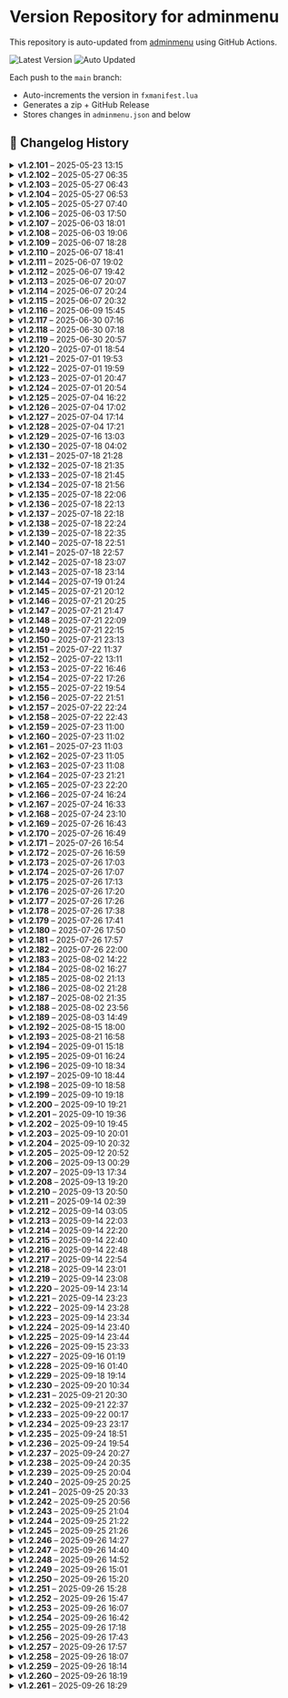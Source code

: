 # Version Repository for adminmenu

This repository is auto-updated from [adminmenu](https://github.com/jumalley/adminmenu) using GitHub Actions.

![Latest Version](https://img.shields.io/badge/Latest%20Version-v1.2.261-brightgreen)
![Auto Updated](https://img.shields.io/badge/Status-Auto%20Updated-blue)

Each push to the `main` branch:
- Auto-increments the version in `fxmanifest.lua`
- Generates a zip + GitHub Release
- Stores changes in `adminmenu.json` and below

## 📌 Changelog History


<details>
<summary><strong>v1.2.101</strong> – 2025-05-23 13:15</summary>

## Changelog for v1.2.101

client/custom/weather/cd_easytime.lua: Update cd_easytime.lua by jumalley
client/custom/weather/qb-weathersync.lua: Update qb-weathersync.lua by jumalley
client/custom/weather/vSync.lua: Update vSync.lua by jumalley


</details>

<details>
<summary><strong>v1.2.102</strong> – 2025-05-27 06:35</summary>

## Changelog for v1.2.102

client/modules/car.lua: Update car.lua by jumalley



</details>

<details>
<summary><strong>v1.2.103</strong> – 2025-05-27 06:43</summary>

## Changelog for v1.2.103

client/modules/car.lua: Update car.lua by jumalley



</details>

<details>
<summary><strong>v1.2.104</strong> – 2025-05-27 06:53</summary>

## Changelog for v1.2.104

client/modules/devtools.lua: Update devtools.lua by jumalley



</details>

<details>
<summary><strong>v1.2.105</strong> – 2025-05-27 07:40</summary>

## Changelog for v1.2.105

config/garages.lua: Update garages.lua by jumalley



</details>

<details>
<summary><strong>v1.2.106</strong> – 2025-06-03 17:50</summary>

## Changelog for v1.2.106

server/modules/settings/cfg.lua: natives by jumalley



</details>

<details>
<summary><strong>v1.2.107</strong> – 2025-06-03 18:01</summary>

## Changelog for v1.2.107

server/modules/settings/cfg.lua: cfg creation by jumalley



</details>

<details>
<summary><strong>v1.2.108</strong> – 2025-06-03 19:06</summary>

## Changelog for v1.2.108

server/modules/commands.lua: Update commands.lua by jumalley



</details>

<details>
<summary><strong>v1.2.109</strong> – 2025-06-07 18:28</summary>

## Changelog for v1.2.109

IMPROVEMENTS_SUMMARY.md: version bump logic by jumalley



</details>

<details>
<summary><strong>v1.2.110</strong> – 2025-06-07 18:41</summary>

## Changelog for v1.2.110

server/modules/connectqueue.lua: Update connectqueue.lua by jumalley



</details>

<details>
<summary><strong>v1.2.111</strong> – 2025-06-07 19:02</summary>

## Changelog for v1.2.111

server/modules/callbacks.lua: restoring functions by jumalley



</details>

<details>
<summary><strong>v1.2.112</strong> – 2025-06-07 19:42</summary>

## Changelog for v1.2.112

client/modules/callbacks.lua: restored missing callbacks by jumalley

server/modules/callbacks.lua: restored missing callbacks by jumalley



</details>

<details>
<summary><strong>v1.2.113</strong> – 2025-06-07 20:07</summary>

## Changelog for v1.2.113

client/modules/adminduty.lua: clean + fixes by jumalley

client/modules/show.lua: clean + fixes by jumalley

config/detect.lua: clean + fixes by jumalley



</details>

<details>
<summary><strong>v1.2.114</strong> – 2025-06-07 20:24</summary>

## Changelog for v1.2.114

client/modules/modes/modes.lua: appearance typo by jumalley

client/modules/showdata/appearance.lua: appearance typo by jumalley



</details>

<details>
<summary><strong>v1.2.115</strong> – 2025-06-07 20:32</summary>

## Changelog for v1.2.115

client/modules/onlineplayers.lua: most popular jobs fixes by jumalley

locales/en.lua: most popular jobs fixes by jumalley

locales/fr.lua: most popular jobs fixes by jumalley



</details>

<details>
<summary><strong>v1.2.116</strong> – 2025-06-09 15:45</summary>

## Changelog for v1.2.116

client/modules/settings/resources.lua: entities by jumalley

locales/en.lua: entities by jumalley

locales/fr.lua: entities by jumalley



</details>

<details>
<summary><strong>v1.2.117</strong> – 2025-06-30 07:16</summary>

## Changelog for v1.2.117

server/modules/logs/logs.lua: Add files via upload by jumalley



</details>

<details>
<summary><strong>v1.2.118</strong> – 2025-06-30 07:18</summary>

## Changelog for v1.2.118

client/modules/showdata/logs.lua: Add files via upload by jumalley

locales/en.lua: Add files via upload by jumalley

locales/fr.lua: Add files via upload by jumalley



</details>

<details>
<summary><strong>v1.2.119</strong> – 2025-06-30 20:57</summary>

## Changelog for v1.2.119

IMPROVEMENTS_SUMMARY.md: logs by jumalley

client/custom/framework/esx.lua: logs by jumalley

client/custom/framework/qb.lua: logs by jumalley

server/modules/logs/logs.lua: logs by jumalley



</details>

<details>
<summary><strong>v1.2.120</strong> – 2025-07-01 18:54</summary>

## Changelog for v1.2.120

client/modules/adminduty.lua: Add new feature to user profile page by jumalley

client/modules/showdata/inventory.lua: Add new feature to user profile page by jumalley

locales/en.lua: Add new feature to user profile page by jumalley

locales/fr.lua: Add new feature to user profile page by jumalley

server/database.lua: Add new feature to user profile page by jumalley

server/modules/inventory.lua: Add new feature to user profile page by jumalley

sql/adminmenu.sql: Add new feature to user profile page by jumalley



</details>

<details>
<summary><strong>v1.2.121</strong> – 2025-07-01 19:53</summary>

## Changelog for v1.2.121

server/database.lua: Improve database table creation and error handling by jumalley



</details>

<details>
<summary><strong>v1.2.122</strong> – 2025-07-01 19:59</summary>

## Changelog for v1.2.122

client/modules/adminduty.lua: Refactor admin pistol text UI handling by jumalley

client/modules/modes/modes.lua: Refactor admin pistol text UI handling by jumalley



</details>

<details>
<summary><strong>v1.2.123</strong> – 2025-07-01 20:47</summary>

## Changelog for v1.2.123

client/modules/adminduty.lua: Improve admin duty pistol UI and entity handling by jumalley

client/modules/modes/modes.lua: Improve admin duty pistol UI and entity handling by jumalley



</details>

<details>
<summary><strong>v1.2.124</strong> – 2025-07-01 20:54</summary>

## Changelog for v1.2.124

client/modules/onlineplayers.lua: Add config option to enable or disable job features by jumalley

config/config.lua: Add config option to enable or disable job features by jumalley

server/modules/callbacks.lua: Add config option to enable or disable job features by jumalley



</details>

<details>
<summary><strong>v1.2.125</strong> – 2025-07-04 16:22</summary>

## Changelog for v1.2.125

client/modules/adminduty.lua: Fix entity highlight handling in admin duty module by jumalley



</details>

<details>
<summary><strong>v1.2.126</strong> – 2025-07-04 17:02</summary>

## Changelog for v1.2.126

client/modules/adminduty.lua: Enhance inventory UI with icon colors and kit logging by jumalley

client/modules/showdata/inventory.lua: Enhance inventory UI with icon colors and kit logging by jumalley



</details>

<details>
<summary><strong>v1.2.127</strong> – 2025-07-04 17:14</summary>

## Changelog for v1.2.127

client/modules/showdata/inventory.lua: Enhance admin kit management and logging by jumalley

locales/en.lua: Enhance admin kit management and logging by jumalley

server/modules/inventory.lua: Enhance admin kit management and logging by jumalley



</details>

<details>
<summary><strong>v1.2.128</strong> – 2025-07-04 17:21</summary>

## Changelog for v1.2.128

client/modules/showdata/inventory.lua: Make inventory utility functions globally accessible by jumalley



</details>

<details>
<summary><strong>v1.2.129</strong> – 2025-07-16 13:03</summary>

## Changelog for v1.2.129

client/modules/callbacks.lua: vehicle presets by jumalley

client/modules/vehiclepresets.lua: Update vehiclepresets.lua by jumalley

config/options.lua: vehicle presets by jumalley

config/perms.lua: vehicle presets by jumalley

locales/en.lua: vehicle presets by jumalley

locales/fr.lua: vehicle presets by jumalley

server/database.lua: vehicle presets by jumalley

server/modules/callbacks.lua: vehicle presets by jumalley

sql/adminmenu.sql: vehicle presets by jumalley



</details>

<details>
<summary><strong>v1.2.130</strong> – 2025-07-18 04:02</summary>

## Changelog for v1.2.130

locales/en.lua: Improve database integrity check and localization by jumalley

locales/fr.lua: Improve database integrity check and localization by jumalley

server/database.lua: Improve database integrity check and localization by jumalley



</details>

<details>
<summary><strong>v1.2.131</strong> – 2025-07-18 21:28</summary>

## Changelog for v1.2.131

client/modules/showdata/inventory.lua: Integrate centralized logger and refactor logging by jumalley

client/modules/weapons.lua: Integrate centralized logger and refactor logging by jumalley

client/utils.lua: Integrate centralized logger and refactor logging by jumalley

config/detect.lua: Integrate centralized logger and refactor logging by jumalley

server/database.lua: Integrate centralized logger and refactor logging by jumalley

server/events.lua: Integrate centralized logger and refactor logging by jumalley

server/modules/settings/cfg.lua: Integrate centralized logger and refactor logging by jumalley

server/startup_summary.lua: Integrate centralized logger and refactor logging by jumalley

shared/logger.lua: Integrate centralized logger and refactor logging by jumalley



</details>

<details>
<summary><strong>v1.2.132</strong> – 2025-07-18 21:35</summary>

## Changelog for v1.2.132

server/database.lua: Replace Logger with print for version and startup messages by jumalley

server/startup_summary.lua: Replace Logger with print for version and startup messages by jumalley



</details>

<details>
<summary><strong>v1.2.133</strong> – 2025-07-18 21:45</summary>

## Changelog for v1.2.133

config/detect.lua: Enhance detection summary and logging features by jumalley

server/startup_summary.lua: Enhance detection summary and logging features by jumalley

shared/logger.lua: Enhance detection summary and logging features by jumalley



</details>

<details>
<summary><strong>v1.2.134</strong> – 2025-07-18 21:56</summary>

## Changelog for v1.2.134

config/detect.lua: Refactor startup sequence with StartupManager by jumalley

server/database.lua: Refactor startup sequence with StartupManager by jumalley

server/events.lua: Refactor startup sequence with StartupManager by jumalley

server/modules/settings/cfg.lua: Refactor startup sequence with StartupManager by jumalley

server/startup_manager.lua: Refactor startup sequence with StartupManager by jumalley

server/startup_summary.lua: Refactor startup sequence with StartupManager by jumalley



</details>

<details>
<summary><strong>v1.2.135</strong> – 2025-07-18 22:06</summary>

## Changelog for v1.2.135

STARTUP_IMPROVEMENTS.md: Enhance startup sequence and detection summary by jumalley

config/detect.lua: Enhance startup sequence and detection summary by jumalley

server/database.lua: Enhance startup sequence and detection summary by jumalley

server/startup_manager.lua: Enhance startup sequence and detection summary by jumalley

shared/logger.lua: Enhance startup sequence and detection summary by jumalley



</details>

<details>
<summary><strong>v1.2.136</strong> – 2025-07-18 22:13</summary>

## Changelog for v1.2.136

config/detect.lua: Refactor startup sequence with StartupManager by jumalley

server/database.lua: Refactor startup sequence with StartupManager by jumalley

server/events.lua: Refactor startup sequence with StartupManager by jumalley

server/modules/settings/cfg.lua: Refactor startup sequence with StartupManager by jumalley

server/startup_manager.lua: Refactor startup sequence with StartupManager by jumalley



</details>

<details>
<summary><strong>v1.2.137</strong> – 2025-07-18 22:18</summary>

## Changelog for v1.2.137

STARTUP_IMPROVEMENTS.md: Remove deprecated startup files and cleanup manager by jumalley

server/startup_manager.lua: Remove deprecated startup files and cleanup manager by jumalley

server/startup_summary.lua: Remove deprecated startup files and cleanup manager by jumalley



</details>

<details>
<summary><strong>v1.2.138</strong> – 2025-07-18 22:24</summary>

## Changelog for v1.2.138

server/database.lua: Refactor startup sequence to use StartupManager by jumalley

server/modules/settings/cfg.lua: Refactor startup sequence to use StartupManager by jumalley

server/startup_manager.lua: Refactor startup sequence to use StartupManager by jumalley



</details>

<details>
<summary><strong>v1.2.139</strong> – 2025-07-18 22:35</summary>

## Changelog for v1.2.139

config/detect.lua: Move detection summary to startup manager step 3 by jumalley

server/database.lua: Move detection summary to startup manager step 3 by jumalley

server/modules/settings/cfg.lua: Improve logging and feedback for config and startup by jumalley

server/startup_manager.lua: Move detection summary to startup manager step 3 by jumalley

shared/logger.lua: Improve logging and feedback for config and startup by jumalley



</details>

<details>
<summary><strong>v1.2.140</strong> – 2025-07-18 22:51</summary>

## Changelog for v1.2.140

server/database.lua: Improve startup logging and debug output control by jumalley

server/startup_manager.lua: Improve startup logging and debug output control by jumalley

shared/logger.lua: Improve startup logging and debug output control by jumalley



</details>

<details>
<summary><strong>v1.2.141</strong> – 2025-07-18 22:57</summary>

## Changelog for v1.2.141

server/startup_manager.lua: Refactor startup step progression logic by jumalley



</details>

<details>
<summary><strong>v1.2.142</strong> – 2025-07-18 23:07</summary>

## Changelog for v1.2.142

server/startup_manager.lua: Improve logging and add enhanced log function by jumalley

shared/logger.lua: Improve logging and add enhanced log function by jumalley



</details>

<details>
<summary><strong>v1.2.143</strong> – 2025-07-18 23:14</summary>

## Changelog for v1.2.143

server/database.lua: Improve logger category color handling and cleanup by jumalley

server/startup_manager.lua: Improve logger category color handling and cleanup by jumalley

shared/logger.lua: Improve logger category color handling and cleanup by jumalley



</details>

<details>
<summary><strong>v1.2.144</strong> – 2025-07-19 01:24</summary>

## Changelog for v1.2.144

server/startup_manager.lua: Clean up startup manager logging and comments by jumalley



</details>

<details>
<summary><strong>v1.2.145</strong> – 2025-07-21 20:12</summary>

## Changelog for v1.2.145

client/custom/framework/esx.lua: Add greenscreener image generation module by jumalley

client/custom/framework/qb.lua: Add greenscreener image generation module by jumalley

client/functions.lua: Add greenscreener image generation module by jumalley

client/modules/announce.lua: Add greenscreener image generation module by jumalley

client/modules/greenscreener.lua: Add greenscreener image generation module by jumalley

client/modules/greenscreener_menu.lua: Add greenscreener image generation module by jumalley

client/modules/main.lua: Add greenscreener image generation module by jumalley

client/modules/showdata/houses.lua: Add greenscreener image generation module by jumalley

client/modules/showdata/vehicles.lua: Add greenscreener image generation module by jumalley

config/config.lua: Add greenscreener image generation module by jumalley

config/perms.lua: Add greenscreener image generation module by jumalley

locales/en.lua: Add greenscreener image generation module by jumalley

locales/fr.lua: Add greenscreener image generation module by jumalley

server/modules/greenscreener.lua: Add greenscreener image generation module by jumalley



</details>

<details>
<summary><strong>v1.2.146</strong> – 2025-07-21 20:25</summary>

## Changelog for v1.2.146

client/custom/framework/esx.lua: Refactor notification handling to use lib.notify by jumalley

client/custom/framework/qb.lua: Refactor notification handling to use lib.notify by jumalley



</details>

<details>
<summary><strong>v1.2.147</strong> – 2025-07-21 21:47</summary>

## Changelog for v1.2.147

client/events.lua: Add admin command to open greenscreener menu by jumalley

config/config.lua: Add admin command to open greenscreener menu by jumalley

locales/en.lua: Add admin command to open greenscreener menu by jumalley

server/modules/commands.lua: Add admin command to open greenscreener menu by jumalley



</details>

<details>
<summary><strong>v1.2.148</strong> – 2025-07-21 22:09</summary>

## Changelog for v1.2.148

server/modules/greenscreener.lua: Add greenscreener server module for image handling by jumalley



</details>

<details>
<summary><strong>v1.2.149</strong> – 2025-07-21 22:15</summary>

## Changelog for v1.2.149

server/modules/greenscreener.lua: Normalize resource path by removing trailing slash by jumalley



</details>

<details>
<summary><strong>v1.2.150</strong> – 2025-07-21 23:13</summary>

## Changelog for v1.2.150

client/greenscreener.js: Add greenscreener modules with JS processing by jumalley

client/modules/greenscreener.lua: Add greenscreener modules with JS processing by jumalley

client/modules/greenscreener_menu.lua: Add greenscreener modules with JS processing by jumalley

config.json: Add greenscreener modules with JS processing by jumalley

config/config.lua: Add greenscreener modules with JS processing by jumalley

locales/fr.lua: Add greenscreener modules with JS processing by jumalley

package.json: Add greenscreener modules with JS processing by jumalley

server/greenscreener.js: Add greenscreener modules with JS processing by jumalley

server/modules/greenscreener.lua: Add greenscreener modules with JS processing by jumalley

server/modules/greenscreener_simple.lua: Add greenscreener modules with JS processing by jumalley



</details>

<details>
<summary><strong>v1.2.151</strong> – 2025-07-22 11:37</summary>

## Changelog for v1.2.151

client/modules/greenscreener_menu.lua: remove falback text on locales by jumalley

client/modules/modes/modes.lua: remove falback text on locales by jumalley

client/modules/showdata/logs.lua: remove falback text on locales by jumalley

locales/en.lua: remove falback text on locales by jumalley

locales/fr.lua: remove falback text on locales by jumalley

server/modules/commands.lua: remove falback text on locales by jumalley



</details>

<details>
<summary><strong>v1.2.152</strong> – 2025-07-22 13:11</summary>

## Changelog for v1.2.152

config/config.lua: merge config json into config.lua by jumalley



</details>

<details>
<summary><strong>v1.2.153</strong> – 2025-07-22 16:46</summary>

## Changelog for v1.2.153

client/modules/greenscreener.lua: vehicle screenshot enhanced by jumalley

client/modules/greenscreener_menu.lua: vehicle screenshot enhanced by jumalley



</details>

<details>
<summary><strong>v1.2.154</strong> – 2025-07-22 17:26</summary>

## Changelog for v1.2.154

client/modules/greenscreener_menu.lua: clothing logic by jumalley

config/config.lua: clothing logic by jumalley

locales/en.lua: clothing logic by jumalley



</details>

<details>
<summary><strong>v1.2.155</strong> – 2025-07-22 19:54</summary>

## Changelog for v1.2.155

client/modules/car.lua: Refactor greenscreener menu and vehicle spawn logic by jumalley

client/modules/greenscreener_menu.lua: Refactor greenscreener menu and vehicle spawn logic by jumalley

client/modules/show.lua: Refactor greenscreener menu and vehicle spawn logic by jumalley

client/modules/showdata/vehicles.lua: Refactor greenscreener menu and vehicle spawn logic by jumalley

client/utils.lua: Refactor greenscreener menu and vehicle spawn logic by jumalley



</details>

<details>
<summary><strong>v1.2.156</strong> – 2025-07-22 21:51</summary>

## Changelog for v1.2.156

client/functions.lua: Add vehicle flip option to admin menu by jumalley

config.json: Add vehicle flip option to admin menu by jumalley

locales/en.lua: Add vehicle flip option to admin menu by jumalley



</details>

<details>
<summary><strong>v1.2.157</strong> – 2025-07-22 22:24</summary>

## Changelog for v1.2.157

locales/en.lua: Remove section comments from locale files by jumalley

locales/fr.lua: Remove section comments from locale files by jumalley



</details>

<details>
<summary><strong>v1.2.158</strong> – 2025-07-22 22:43</summary>

## Changelog for v1.2.158

locales/en.lua: Remove unused and duplicate admin menu locale strings by jumalley



</details>

<details>
<summary><strong>v1.2.159</strong> – 2025-07-23 11:00</summary>

## Changelog for v1.2.159

server/startup_manager.lua: Update startup_manager.lua by jumalley



</details>

<details>
<summary><strong>v1.2.160</strong> – 2025-07-23 11:02</summary>

## Changelog for v1.2.160

server/database.lua: Update database.lua by jumalley



</details>

<details>
<summary><strong>v1.2.161</strong> – 2025-07-23 11:03</summary>

## Changelog for v1.2.161

server/events.lua: Update events.lua by jumalley



</details>

<details>
<summary><strong>v1.2.162</strong> – 2025-07-23 11:05</summary>

## Changelog for v1.2.162

server/modules/greenscreener_simple.lua: Delete server/modules/greenscreener_simple.lua by jumalley



</details>

<details>
<summary><strong>v1.2.163</strong> – 2025-07-23 11:08</summary>

## Changelog for v1.2.163

server/modules/greenscreener.lua: Update greenscreener.lua by jumalley



</details>

<details>
<summary><strong>v1.2.164</strong> – 2025-07-23 21:21</summary>

## Changelog for v1.2.164

client/modules/greenscreener.lua: Add greenscreen processing method and target color config by jumalley

config/config.lua: Add greenscreen processing method and target color config by jumalley



</details>

<details>
<summary><strong>v1.2.165</strong> – 2025-07-23 22:20</summary>

## Changelog for v1.2.165

locales/en.lua: Remove BOM from English locale file by jumalley



</details>

<details>
<summary><strong>v1.2.166</strong> – 2025-07-24 16:24</summary>

## Changelog for v1.2.166

client/modules/greenscreener.lua: fixes by jumalley

client/modules/greenscreener_menu.lua: fixes by jumalley

config/config.lua: fixes by jumalley



</details>

<details>
<summary><strong>v1.2.167</strong> – 2025-07-24 16:33</summary>

## Changelog for v1.2.167

client/modules/greenscreener.lua: removing comments by jumalley

client/modules/greenscreener_menu.lua: removing comments by jumalley



</details>

<details>
<summary><strong>v1.2.168</strong> – 2025-07-24 23:10</summary>

## Changelog for v1.2.168

config/config.lua: Update config.lua by jumalley



</details>

<details>
<summary><strong>v1.2.169</strong> – 2025-07-26 16:43</summary>

## Changelog for v1.2.169

client/modules/greenscreener_menu.lua: Improve vehicle selection and add localization strings by jumalley

locales/en.lua: Improve vehicle selection and add localization strings by jumalley



</details>

<details>
<summary><strong>v1.2.170</strong> – 2025-07-26 16:49</summary>

## Changelog for v1.2.170

client/custom/framework/esx.lua: Improve vehicle selection and detection summary by jumalley

client/custom/framework/qb.lua: Improve vehicle selection and detection summary by jumalley

client/modules/greenscreener_menu.lua: Improve vehicle selection and detection summary by jumalley

server/startup_manager.lua: Improve vehicle selection and detection summary by jumalley



</details>

<details>
<summary><strong>v1.2.171</strong> – 2025-07-26 16:54</summary>

## Changelog for v1.2.171

client/functions.lua: Refactor vehicle selection to use entity IDs by jumalley

client/modules/greenscreener_menu.lua: Refactor vehicle selection to use entity IDs by jumalley



</details>

<details>
<summary><strong>v1.2.172</strong> – 2025-07-26 16:59</summary>

## Changelog for v1.2.172

client/functions.lua: Add debug logging to getVehicleSelection function by jumalley



</details>

<details>
<summary><strong>v1.2.173</strong> – 2025-07-26 17:03</summary>

## Changelog for v1.2.173

client/functions.lua: Add robust error handling to getVehicleSelection by jumalley



</details>

<details>
<summary><strong>v1.2.174</strong> – 2025-07-26 17:07</summary>

## Changelog for v1.2.174

client/functions.lua: Improve vehicle entity extraction and debugging by jumalley



</details>

<details>
<summary><strong>v1.2.175</strong> – 2025-07-26 17:13</summary>

## Changelog for v1.2.175

client/functions.lua: Refactor getVehicleSelection to remove debug logs by jumalley



</details>

<details>
<summary><strong>v1.2.176</strong> – 2025-07-26 17:20</summary>

## Changelog for v1.2.176

client/modules/greenscreener_menu.lua: Use server timestamp for greenscreener filenames by jumalley

locales/en.lua: Use server timestamp for greenscreener filenames by jumalley

server/modules/callbacks.lua: Use server timestamp for greenscreener filenames by jumalley



</details>

<details>
<summary><strong>v1.2.177</strong> – 2025-07-26 17:26</summary>

## Changelog for v1.2.177

client/modules/greenscreener.lua: Use server timestamp for filenames and logs by jumalley

client/modules/greenscreener_menu.lua: Use server timestamp for filenames and logs by jumalley

client/modules/showdata/logs.lua: Use server timestamp for filenames and logs by jumalley



</details>

<details>
<summary><strong>v1.2.178</strong> – 2025-07-26 17:38</summary>

## Changelog for v1.2.178

client/modules/greenscreener.lua: Refactor greenscreener camera logic and update config positions by jumalley

config/config.lua: Refactor greenscreener camera logic and update config positions by jumalley



</details>

<details>
<summary><strong>v1.2.179</strong> – 2025-07-26 17:41</summary>

## Changelog for v1.2.179

config/config.lua: Update config.lua by jumalley



</details>

<details>
<summary><strong>v1.2.180</strong> – 2025-07-26 17:50</summary>

## Changelog for v1.2.180

client/greenscreener.js: Improve logging and update screenshot trigger flow by jumalley

client/modules/greenscreener.lua: Improve logging and update screenshot trigger flow by jumalley

server/greenscreener.js: Improve logging and update screenshot trigger flow by jumalley



</details>

<details>
<summary><strong>v1.2.181</strong> – 2025-07-26 17:57</summary>

## Changelog for v1.2.181

server/greenscreener.js: Improve logging and error handling in greenscreener.js by jumalley



</details>

<details>
<summary><strong>v1.2.182</strong> – 2025-07-26 22:00</summary>

## Changelog for v1.2.182

server/greenscreener.js: Add greenscreener server-side test and validation tools by jumalley

server/modules/greenscreener_quick_test.lua: Add greenscreener server-side test and validation tools by jumalley

server/modules/greenscreener_test.lua: Add greenscreener server-side test and validation tools by jumalley

server/modules/greenscreener_validation.lua: Add greenscreener server-side test and validation tools by jumalley



</details>

<details>
<summary><strong>v1.2.183</strong> – 2025-08-02 14:22</summary>

## Changelog for v1.2.183

client/events.lua: Remove greenscreener feature and related files by jumalley

client/greenscreener.js: Remove greenscreener feature and related files by jumalley

client/modules/greenscreener.lua: Remove greenscreener feature and related files by jumalley

client/modules/greenscreener_menu.lua: Remove greenscreener feature and related files by jumalley

client/modules/main.lua: Remove greenscreener feature and related files by jumalley

config/config.lua: Remove greenscreener feature and related files by jumalley

config/perms.lua: Remove greenscreener feature and related files by jumalley

locales/en.lua: Remove greenscreener feature and related files by jumalley

locales/fr.lua: Remove greenscreener feature and related files by jumalley

package.json: Remove greenscreener feature and related files by jumalley

server/greenscreener.js: Remove greenscreener feature and related files by jumalley

server/modules/callbacks.lua: Remove greenscreener feature and related files by jumalley

server/modules/commands.lua: Remove greenscreener feature and related files by jumalley

server/modules/greenscreener.lua: Remove greenscreener feature and related files by jumalley

server/modules/greenscreener_quick_test.lua: Remove greenscreener feature and related files by jumalley

server/modules/greenscreener_test.lua: Remove greenscreener feature and related files by jumalley

server/modules/greenscreener_validation.lua: Remove greenscreener feature and related files by jumalley



</details>

<details>
<summary><strong>v1.2.184</strong> – 2025-08-02 16:27</summary>

## Changelog for v1.2.184\n\nNo significant changes in this release.

</details>

<details>
<summary><strong>v1.2.185</strong> – 2025-08-02 21:13</summary>

## Changelog for v1.2.185

client/modules/showdata/vehicles.lua: Remove redundant back button from vehicle context menus by jumalley



</details>

<details>
<summary><strong>v1.2.186</strong> – 2025-08-02 21:28</summary>

## Changelog for v1.2.186

client/custom/garage/cd_garage.lua: Rename Config.Garage to Config.Garages by jumalley

client/custom/garage/jg-advancedgarages.lua: Rename Config.Garage to Config.Garages by jumalley

client/custom/garage/loaf_garage.lua: Rename Config.Garage to Config.Garages by jumalley

client/custom/garage/okokGarage.lua: Rename Config.Garage to Config.Garages by jumalley

client/custom/garage/qb-garages.lua: Rename Config.Garage to Config.Garages by jumalley

client/custom/garage/qs-advancedgarages.lua: Rename Config.Garage to Config.Garages by jumalley

client/custom/garage/qs-garages.lua: Rename Config.Garage to Config.Garages by jumalley

client/custom/garage/rcore_garage.lua: Rename Config.Garage to Config.Garages by jumalley

client/custom/garage/zerio-garage.lua: Rename Config.Garage to Config.Garages by jumalley

client/modules/build.lua: Rename Config.Garage to Config.Garages by jumalley

client/modules/showdata/vehicles.lua: Rename Config.Garage to Config.Garages by jumalley

config/detect.lua: Rename Config.Garage to Config.Garages by jumalley

server/custom/garage/qs-advancedgarages.lua: Rename Config.Garage to Config.Garages by jumalley

server/startup_manager.lua: Rename Config.Garage to Config.Garages by jumalley



</details>

<details>
<summary><strong>v1.2.187</strong> – 2025-08-02 21:35</summary>

## Changelog for v1.2.187

client/modules/showdata/vehicles.lua: Rename Config.Garages to Config.GaragesList by jumalley

config/garages.lua: Rename Config.Garages to Config.GaragesList by jumalley



</details>

<details>
<summary><strong>v1.2.188</strong> – 2025-08-02 23:56</summary>

## Changelog for v1.2.188

client/modules/settings/admins.lua: Refactor multicharacter slot management system by jumalley

client/modules/showdata/general.lua: Add Unique ID system for player management by jumalley

client/modules/showdata/miscs.lua: Refactor multicharacter slot management system by jumalley

client/modules/showdata/multicharacter.lua: Refactor multicharacter slot management system by jumalley

client/modules/uniqueid.lua: Add Unique ID system for player management by jumalley

config/config.lua: Add Unique ID system for player management by jumalley

config/detect.lua: Refactor multicharacter slot management system by jumalley

locales/en.lua: Add Unique ID system for player management by jumalley

locales/fr.lua: Add Unique ID system for player management by jumalley

server/custom/multicharacter/multicharacter.lua: Refactor multicharacter slot management system by jumalley

server/database.lua: Add Unique ID system for player management by jumalley

server/modules/commands.lua: Add Unique ID system for player management by jumalley

server/modules/uniqueid.lua: Add Unique ID system for player management by jumalley



</details>

<details>
<summary><strong>v1.2.189</strong> – 2025-08-03 14:49</summary>

## Changelog for v1.2.189

config/config.lua: Remove legacy config options and notes file by jumalley



</details>

<details>
<summary><strong>v1.2.192</strong> – 2025-08-15 18:00</summary>

## Changelog for v1.2.192

client/functions.lua: Add null checks for player objects in admin functions by jumalley

client/modules/build.lua: Add null checks for player objects in admin functions by jumalley

server/custom/framework/esx.lua: Add null checks for player objects in admin functions by jumalley

server/modules/callbacks.lua: Add null checks for player objects in admin functions by jumalley



</details>

<details>
<summary><strong>v1.2.193</strong> – 2025-08-21 16:58</summary>

## Changelog for v1.2.193\n\nNo significant changes in this release.

</details>

<details>
<summary><strong>v1.2.194</strong> – 2025-09-01 15:18</summary>

## Changelog for v1.2.194

client/modules/onlineplayers.lua: Improve ESX compatibility and add debug logging by jumalley

server/custom/framework/esx.lua: Improve ESX compatibility and add debug logging by jumalley

server/database.lua: Improve ESX compatibility and add debug logging by jumalley

server/modules/callbacks.lua: Improve ESX compatibility and add debug logging by jumalley



</details>

<details>
<summary><strong>v1.2.195</strong> – 2025-09-01 16:24</summary>

## Changelog for v1.2.195

client/functions.lua: Add safety checks for player appearance restoration by jumalley

client/modules/adminduty.lua: Add safety checks for player appearance restoration by jumalley

client/modules/onlineplayers.lua: Add safety checks for player appearance restoration by jumalley



</details>

<details>
<summary><strong>v1.2.196</strong> – 2025-09-10 18:34</summary>

## Changelog for v1.2.196

client/modules/adminduty.lua: Refactor admin group callback usage and logic by jumalley

client/modules/build.lua: Refactor admin group callback usage and logic by jumalley

client/modules/showdata/general.lua: Refactor admin group callback usage and logic by jumalley

server/modules/callbacks.lua: Refactor admin group callback usage and logic by jumalley



</details>

<details>
<summary><strong>v1.2.197</strong> – 2025-09-10 18:44</summary>

## Changelog for v1.2.197

client/modules/build.lua: Add debug logging to player fetch callback by jumalley

server/modules/callbacks.lua: Add debug logging to player fetch callback by jumalley



</details>

<details>
<summary><strong>v1.2.198</strong> – 2025-09-10 18:58</summary>

## Changelog for v1.2.198

server/modules/callbacks.lua: Add debug logs for player info in fetchOnlinePlayers by jumalley



</details>

<details>
<summary><strong>v1.2.199</strong> – 2025-09-10 19:18</summary>

## Changelog for v1.2.199

server/custom/multicharacter/multicharacter.lua: Refactor player ID helper and callback usage by jumalley

server/modules/callbacks.lua: Refactor player ID helper and callback usage by jumalley



</details>

<details>
<summary><strong>v1.2.200</strong> – 2025-09-10 19:21</summary>

## Changelog for v1.2.200

server/custom/multicharacter/multicharacter.lua: Remove debug comments and prints from server modules by jumalley

server/modules/callbacks.lua: Remove debug comments and prints from server modules by jumalley



</details>

<details>
<summary><strong>v1.2.201</strong> – 2025-09-10 19:36</summary>

## Changelog for v1.2.201

client/modules/onlineplayers.lua: Refactor online players context for filtered views by jumalley

locales/en.lua: Refactor online players context for filtered views by jumalley



</details>

<details>
<summary><strong>v1.2.202</strong> – 2025-09-10 19:45</summary>

## Changelog for v1.2.202

client/modules/onlineplayers.lua: Refactor context ID handling in player menu by jumalley



</details>

<details>
<summary><strong>v1.2.203</strong> – 2025-09-10 20:01</summary>

## Changelog for v1.2.203

client/modules/onlineplayers.lua: Add search results header and clear search option by jumalley

locales/en.lua: Add search results header and clear search option by jumalley

locales/fr.lua: Add search results header and clear search option by jumalley



</details>

<details>
<summary><strong>v1.2.204</strong> – 2025-09-10 20:32</summary>

## Changelog for v1.2.204

client/modules/offlineplayers.lua: Add unique ID support to player management by jumalley

client/modules/onlineplayers.lua: Add unique ID support to player management by jumalley

client/modules/showdata/general.lua: Add unique ID support to player management by jumalley

locales/en.lua: Add unique ID support to player management by jumalley

server/modules/callbacks.lua: Add unique ID support to player management by jumalley



</details>

<details>
<summary><strong>v1.2.205</strong> – 2025-09-12 20:52</summary>

## Changelog for v1.2.205

server/functions.lua: Replace debug print statements with DebugPrint function by jumalley



</details>

<details>
<summary><strong>v1.2.206</strong> – 2025-09-13 00:29</summary>

## Changelog for v1.2.206

client/custom/inventory/codem.lua: Add jail system and inventory block for sanctions by jumalley

client/custom/inventory/core.lua: Add jail system and inventory block for sanctions by jumalley

client/custom/inventory/origen.lua: Add jail system and inventory block for sanctions by jumalley

client/custom/inventory/ox.lua: Add jail system and inventory block for sanctions by jumalley

client/custom/inventory/qb.lua: Add jail system and inventory block for sanctions by jumalley

client/custom/inventory/qs.lua: Add jail system and inventory block for sanctions by jumalley

client/custom/inventory/tgiann.lua: Add jail system and inventory block for sanctions by jumalley

client/modules/jail.lua: Add jail system and inventory block for sanctions by jumalley

client/modules/showdata/manage.lua: Add jail system and inventory block for sanctions by jumalley

config/perms.lua: Add jail system and inventory block for sanctions by jumalley

locales/en.lua: Add jail system and inventory block for sanctions by jumalley

locales/fr.lua: Add jail system and inventory block for sanctions by jumalley

server/database.lua: Add jail system and inventory block for sanctions by jumalley

server/modules/jail.lua: Add jail system and inventory block for sanctions by jumalley

server/modules/sanctions.lua: Add jail system and inventory block for sanctions by jumalley

sql/adminmenu.sql: Add jail system and inventory block for sanctions by jumalley



</details>

<details>
<summary><strong>v1.2.207</strong> – 2025-09-13 17:34</summary>

## Changelog for v1.2.207

server/modules/jail.lua: Add error handling for missing jail DB tables by jumalley



</details>

<details>
<summary><strong>v1.2.208</strong> – 2025-09-13 19:20</summary>

## Changelog for v1.2.208

config/detect.lua: Add MySQL compatibility layer for oxmysql and mysql-async by jumalley

locales/en.lua: Add MySQL compatibility layer for oxmysql and mysql-async by jumalley

locales/fr.lua: Add MySQL compatibility layer for oxmysql and mysql-async by jumalley

server/database.lua: Add MySQL compatibility layer for oxmysql and mysql-async by jumalley

server/functions.lua: Add MySQL compatibility layer for oxmysql and mysql-async by jumalley

shared/database/mysql-async.lua: Add MySQL compatibility layer for oxmysql and mysql-async by jumalley

shared/database/oxmysql.lua: Add MySQL compatibility layer for oxmysql and mysql-async by jumalley

shared/mysql_compat.lua: Add MySQL compatibility layer for oxmysql and mysql-async by jumalley



</details>

<details>
<summary><strong>v1.2.210</strong> – 2025-09-13 20:50</summary>

## Changelog for v1.2.210

client/modules/jail.lua: Refactor jail zone sync and MySQL usage by jumalley

config/detect.lua: Refactor to use mysql-async exclusively by jumalley

locales/en.lua: Refactor to use mysql-async exclusively by jumalley

locales/fr.lua: Refactor to use mysql-async exclusively by jumalley

server/database.lua: Refactor to use mysql-async exclusively by jumalley

server/functions.lua: Refactor to use mysql-async exclusively by jumalley

server/modules/jail.lua: Refactor jail zone sync and MySQL usage by jumalley

shared/database/mysql-async.lua: Refactor to use mysql-async exclusively by jumalley

shared/database/oxmysql.lua: Refactor to use mysql-async exclusively by jumalley

shared/mysql_compat.lua: Refactor to use mysql-async exclusively by jumalley



</details>

<details>
<summary><strong>v1.2.211</strong> – 2025-09-14 02:39</summary>

## Changelog for v1.2.211

client/modules/adminduty.lua: Add jail management UI and improve admin tools by jumalley

client/modules/jail.lua: Add jail management UI and improve admin tools by jumalley

client/modules/main.lua: Add jail management UI and improve admin tools by jumalley

client/modules/modes/modes.lua: Add jail management UI and improve admin tools by jumalley

client/modules/modes/spectate.lua: Add jail management UI and improve admin tools by jumalley

client/modules/onlineplayers.lua: Add jail management UI and improve admin tools by jumalley

client/modules/settings/main.lua: Add jail management UI and improve admin tools by jumalley

client/modules/settings/server.lua: Add jail management UI and improve admin tools by jumalley

client/modules/show.lua: Add jail management UI and improve admin tools by jumalley

client/modules/showdata/general.lua: Add jail management UI and improve admin tools by jumalley

client/modules/showdata/inventory.lua: Add jail management UI and improve admin tools by jumalley

client/modules/showdata/manage.lua: Add jail management UI and improve admin tools by jumalley

client/modules/showdata/miscs.lua: Add jail management UI and improve admin tools by jumalley

client/modules/uniqueid.lua: Add jail management UI and improve admin tools by jumalley

client/modules/weapons.lua: Add jail management UI and improve admin tools by jumalley

client/modules/wiki.lua: Add jail management UI and improve admin tools by jumalley

locales/en.lua: Add jail management UI and improve admin tools by jumalley

locales/fr.lua: Add jail management UI and improve admin tools by jumalley

server/database.lua: Add jail management UI and improve admin tools by jumalley

server/modules/callbacks.lua: Add jail management UI and improve admin tools by jumalley

server/modules/commands.lua: Add jail management UI and improve admin tools by jumalley

server/modules/uniqueid.lua: Add jail management UI and improve admin tools by jumalley



</details>

<details>
<summary><strong>v1.2.212</strong> – 2025-09-14 03:05</summary>

## Changelog for v1.2.212

client/modules/modes/modes.lua: Improve mode text UI and add new mode translations by jumalley

locales/en.lua: Improve mode text UI and add new mode translations by jumalley

locales/fr.lua: Improve mode text UI and add new mode translations by jumalley



</details>

<details>
<summary><strong>v1.2.213</strong> – 2025-09-14 22:03</summary>

## Changelog for v1.2.213

client/custom/inventory/ox.lua: Remove unused cache variable from client scripts by jumalley

client/modules/jail.lua: Remove unused cache variable from client scripts by jumalley

client/modules/modes/modes.lua: Remove unused cache variable from client scripts by jumalley



</details>

<details>
<summary><strong>v1.2.214</strong> – 2025-09-14 22:20</summary>

## Changelog for v1.2.214

client/modules/jail.lua: Improve jail dialog error handling and UI text formatting by jumalley

client/modules/modes/modes.lua: Improve jail dialog error handling and UI text formatting by jumalley

client/modules/showdata/manage.lua: Improve jail dialog error handling and UI text formatting by jumalley

server/modules/jail.lua: Improve jail dialog error handling and UI text formatting by jumalley



</details>

<details>
<summary><strong>v1.2.215</strong> – 2025-09-14 22:40</summary>

## Changelog for v1.2.215

client/modules/jail.lua: Improve jail UI and error handling, update timestamp formatting by jumalley

client/modules/modes/modes.lua: Improve jail UI and error handling, update timestamp formatting by jumalley

client/modules/modes/noclip.lua: Improve jail UI and error handling, update timestamp formatting by jumalley

client/modules/showdata/manage.lua: Improve jail UI and error handling, update timestamp formatting by jumalley

locales/en.lua: Improve jail UI and error handling, update timestamp formatting by jumalley



</details>

<details>
<summary><strong>v1.2.216</strong> – 2025-09-14 22:48</summary>

## Changelog for v1.2.216

client/modules/modes/modes.lua: Improve jail handling and UI updates by jumalley

client/modules/modes/noclip.lua: Improve jail handling and UI updates by jumalley

server/modules/jail.lua: Improve jail handling and UI updates by jumalley



</details>

<details>
<summary><strong>v1.2.217</strong> – 2025-09-14 22:54</summary>

## Changelog for v1.2.217

client/modules/jail.lua: Add time unit selector to jail duration input by jumalley

client/modules/modes/noclip.lua: Add time unit selector to jail duration input by jumalley

locales/en.lua: Add time unit selector to jail duration input by jumalley



</details>

<details>
<summary><strong>v1.2.218</strong> – 2025-09-14 23:01</summary>

## Changelog for v1.2.218

client/modules/modes/noclip.lua: Optimize noclip invisibility checks by jumalley



</details>

<details>
<summary><strong>v1.2.219</strong> – 2025-09-14 23:08</summary>

## Changelog for v1.2.219

client/modules/modes/noclip.lua: Add error handling to noclip mode for enabled modes by jumalley



</details>

<details>
<summary><strong>v1.2.220</strong> – 2025-09-14 23:14</summary>

## Changelog for v1.2.220

client/modules/modes/modes.lua: Refactor noclip to use isInvisibleModeActive helper by jumalley

client/modules/modes/noclip.lua: Refactor noclip to use isInvisibleModeActive helper by jumalley



</details>

<details>
<summary><strong>v1.2.221</strong> – 2025-09-14 23:23</summary>

## Changelog for v1.2.221

client/modules/jail.lua: Improve ground Z detection and remove debug logs by jumalley

client/modules/modes/noclip.lua: Improve ground Z detection and remove debug logs by jumalley

server/modules/jail.lua: Improve ground Z detection and remove debug logs by jumalley



</details>

<details>
<summary><strong>v1.2.222</strong> – 2025-09-14 23:28</summary>

## Changelog for v1.2.222

server/modules/jail.lua: Remove server-side ground Z calculation for jail props by jumalley



</details>

<details>
<summary><strong>v1.2.223</strong> – 2025-09-14 23:34</summary>

## Changelog for v1.2.223

server/events.lua: Add debug logging to staff and jail modules by jumalley

server/functions.lua: Add debug logging to staff and jail modules by jumalley

server/modules/jail.lua: Add debug logging to staff and jail modules by jumalley



</details>

<details>
<summary><strong>v1.2.224</strong> – 2025-09-14 23:40</summary>

## Changelog for v1.2.224

server/modules/jail.lua: Improve jail prop and barrier creation logic by jumalley



</details>

<details>
<summary><strong>v1.2.225</strong> – 2025-09-14 23:44</summary>

## Changelog for v1.2.225

server/modules/jail.lua: Improve jail prop creation and fallback logic by jumalley



</details>

<details>
<summary><strong>v1.2.226</strong> – 2025-09-15 23:33</summary>

## Changelog for v1.2.226

client/modules/jail.lua: Add config flag to enable or disable jail system by jumalley

client/modules/showdata/manage.lua: Add config flag to enable or disable jail system by jumalley

config/config.lua: Add config flag to enable or disable jail system by jumalley

server/modules/jail.lua: Add config flag to enable or disable jail system by jumalley

server/modules/sanctions.lua: Add config flag to enable or disable jail system by jumalley



</details>

<details>
<summary><strong>v1.2.227</strong> – 2025-09-16 01:19</summary>

## Changelog for v1.2.227

server/events.lua: Add staff weapon cleanup and validation logic by jumalley

server/functions.lua: Add staff weapon cleanup and validation logic by jumalley

server/modules/callbacks.lua: Add staff weapon cleanup and validation logic by jumalley

server/modules/logs/logs.lua: Add staff weapon cleanup and validation logic by jumalley



</details>

<details>
<summary><strong>v1.2.228</strong> – 2025-09-16 01:40</summary>

## Changelog for v1.2.228

client/modules/car.lua: Refactor vehicle tuning to use server-side synchronization by jumalley

client/modules/vehiclepresets.lua: Refactor vehicle tuning to use server-side synchronization by jumalley

server/events.lua: Refactor vehicle tuning to use server-side synchronization by jumalley



</details>

<details>
<summary><strong>v1.2.229</strong> – 2025-09-18 19:14</summary>

## Changelog for v1.2.229

server/custom/framework/esx.lua: Improve account money functions with validation and error handling by jumalley

server/custom/framework/qb.lua: Improve account money functions with validation and error handling by jumalley

server/modules/callbacks.lua: Improve account money functions with validation and error handling by jumalley



</details>

<details>
<summary><strong>v1.2.230</strong> – 2025-09-20 10:34</summary>

## Changelog for v1.2.230

client/modules/adminduty.lua: Remove debug and info print statements from admin scripts by jumalley

server/custom/framework/esx.lua: Remove debug and info print statements from admin scripts by jumalley

server/custom/framework/qb.lua: Remove debug and info print statements from admin scripts by jumalley

server/functions.lua: Remove debug and info print statements from admin scripts by jumalley

server/modules/callbacks.lua: Remove debug and info print statements from admin scripts by jumalley



</details>

<details>
<summary><strong>v1.2.231</strong> – 2025-09-21 20:30</summary>

## Changelog for v1.2.231

client/modules/modes/modes.lua: Update admin mode logic and French locale entries by jumalley

config/config.lua: Update admin mode logic and French locale entries by jumalley

locales/fr.lua: Update admin mode logic and French locale entries by jumalley



</details>

<details>
<summary><strong>v1.2.232</strong> – 2025-09-21 22:37</summary>

## Changelog for v1.2.232

client/modules/modes/spectate.lua: Add sex field to player search and random spectate by jumalley

client/modules/onlineplayers.lua: Add sex field to player search and random spectate by jumalley

locales/en.lua: Add sex field to player search and random spectate by jumalley

locales/fr.lua: Add sex field to player search and random spectate by jumalley

server/modules/callbacks.lua: Add sex field to player search and random spectate by jumalley



</details>

<details>
<summary><strong>v1.2.233</strong> – 2025-09-22 00:17</summary>

## Changelog for v1.2.233

client/modules/showdata/inventory.lua: Add direct item input to kit editor with validation by jumalley

config/detect.lua: Add direct item input to kit editor with validation by jumalley

locales/en.lua: Add direct item input to kit editor with validation by jumalley

locales/fr.lua: Add direct item input to kit editor with validation by jumalley

server/modules/inventory.lua: Add direct item input to kit editor with validation by jumalley



</details>

<details>
<summary><strong>v1.2.234</strong> – 2025-09-23 23:17</summary>

## Changelog for v1.2.234

client/events.lua: Add crash recovery, infinite ammo, and kit logs features by jumalley

client/modules/adminduty.lua: Add crash recovery, infinite ammo, and kit logs features by jumalley

client/modules/modes/menu.lua: Add crash recovery, infinite ammo, and kit logs features by jumalley

client/modules/modes/modes.lua: Add crash recovery, infinite ammo, and kit logs features by jumalley

client/modules/modes/noclip.lua: Add crash recovery, infinite ammo, and kit logs features by jumalley

client/modules/modes/utils.lua: Add crash recovery, infinite ammo, and kit logs features by jumalley

client/modules/showdata/inventory.lua: Add crash recovery, infinite ammo, and kit logs features by jumalley

locales/en.lua: Add crash recovery, infinite ammo, and kit logs features by jumalley

locales/fr.lua: Add crash recovery, infinite ammo, and kit logs features by jumalley

server/functions.lua: Add crash recovery, infinite ammo, and kit logs features by jumalley

server/modules/callbacks.lua: Add crash recovery, infinite ammo, and kit logs features by jumalley

server/modules/inventory.lua: Add crash recovery, infinite ammo, and kit logs features by jumalley

sql/adminmenu.sql: Add crash recovery, infinite ammo, and kit logs features by jumalley



</details>

<details>
<summary><strong>v1.2.235</strong> – 2025-09-24 18:51</summary>

## Changelog for v1.2.235

client/events.lua: Add convar config, rcore_report integration, and enhanced spectate by jumalley

client/functions.lua: Add convar config, rcore_report integration, and enhanced spectate by jumalley

client/modules/adminduty.lua: Add convar config, rcore_report integration, and enhanced spectate by jumalley

client/modules/callbacks.lua: Add convar config, rcore_report integration, and enhanced spectate by jumalley

client/modules/modes/modes.lua: Add convar config, rcore_report integration, and enhanced spectate by jumalley

client/modules/modes/spectate.lua: Add convar config, rcore_report integration, and enhanced spectate by jumalley

client/modules/rcore_integration.lua: Add convar config, rcore_report integration, and enhanced spectate by jumalley

client/modules/settings/preferences.lua: Add convar config, rcore_report integration, and enhanced spectate by jumalley

client/modules/showdata/manage.lua: Add convar config, rcore_report integration, and enhanced spectate by jumalley

client/modules/showdata/vehicles.lua: Add convar config, rcore_report integration, and enhanced spectate by jumalley

config/config.lua: Add convar config, rcore_report integration, and enhanced spectate by jumalley

config/detect.lua: Add convar config, rcore_report integration, and enhanced spectate by jumalley

locales/en.lua: Add convar config, rcore_report integration, and enhanced spectate by jumalley

locales/fr.lua: Add convar config, rcore_report integration, and enhanced spectate by jumalley

server/custom/report/rcore_report.lua: Add convar config, rcore_report integration, and enhanced spectate by jumalley

server/events.lua: Add convar config, rcore_report integration, and enhanced spectate by jumalley

server/functions.lua: Add convar config, rcore_report integration, and enhanced spectate by jumalley

server/modules/callbacks.lua: Add convar config, rcore_report integration, and enhanced spectate by jumalley

server/modules/rcore_integration.lua: Add convar config, rcore_report integration, and enhanced spectate by jumalley

sql/adminmenu.sql: Add convar config, rcore_report integration, and enhanced spectate by jumalley



</details>

<details>
<summary><strong>v1.2.236</strong> – 2025-09-24 19:54</summary>

## Changelog for v1.2.236

client/modules/adminduty.lua: Add invincible admin preference and report script menu by jumalley

client/modules/onlineplayers.lua: Add invincible admin preference and report script menu by jumalley

client/modules/settings/modules.lua: Add invincible admin preference and report script menu by jumalley

client/modules/settings/preferences.lua: Add invincible admin preference and report script menu by jumalley

locales/en.lua: Add invincible admin preference and report script menu by jumalley

locales/fr.lua: Add invincible admin preference and report script menu by jumalley

server/events.lua: Add invincible admin preference and report script menu by jumalley

server/modules/uniqueid.lua: Add invincible admin preference and report script menu by jumalley



</details>

<details>
<summary><strong>v1.2.237</strong> – 2025-09-24 20:27</summary>

## Changelog for v1.2.237

client/modules/adminduty.lua: Show enabled admin preferences in duty notification by jumalley

locales/en.lua: Show enabled admin preferences in duty notification by jumalley

locales/fr.lua: Show enabled admin preferences in duty notification by jumalley



</details>

<details>
<summary><strong>v1.2.238</strong> – 2025-09-24 20:35</summary>

## Changelog for v1.2.238

client/modules/adminduty.lua: Remove auto-invincible admin duty preference by jumalley

client/modules/main.lua: Remove auto-invincible admin duty preference by jumalley

client/modules/settings/preferences.lua: Remove auto-invincible admin duty preference by jumalley

locales/en.lua: Remove auto-invincible admin duty preference by jumalley

locales/fr.lua: Remove auto-invincible admin duty preference by jumalley



</details>

<details>
<summary><strong>v1.2.239</strong> – 2025-09-25 20:04</summary>

## Changelog for v1.2.239

client/events.lua: Add Pistol Staff mode and keybinds for admin menu by jumalley

client/modules/adminduty.lua: Add Pistol Staff mode and keybinds for admin menu by jumalley

client/modules/main.lua: Add Pistol Staff mode and keybinds for admin menu by jumalley

client/modules/modes/menu.lua: Add Pistol Staff mode and keybinds for admin menu by jumalley

client/modules/modes/modes.lua: Add Pistol Staff mode and keybinds for admin menu by jumalley

client/modules/modes/utils.lua: Add Pistol Staff mode and keybinds for admin menu by jumalley

config/perms.lua: Add Pistol Staff mode and keybinds for admin menu by jumalley

locales/en.lua: Add Pistol Staff mode and keybinds for admin menu by jumalley

locales/fr.lua: Add Pistol Staff mode and keybinds for admin menu by jumalley

server/modules/callbacks.lua: Add Pistol Staff mode and keybinds for admin menu by jumalley



</details>

<details>
<summary><strong>v1.2.240</strong> – 2025-09-25 20:25</summary>

## Changelog for v1.2.240

client/modules/adminduty.lua: Add grouped mode notifications and auto-enable staff modes by jumalley

client/modules/modes/modes.lua: Add grouped mode notifications and auto-enable staff modes by jumalley

client/modules/modes/utils.lua: Add grouped mode notifications and auto-enable staff modes by jumalley

client/modules/settings/preferences.lua: Add grouped mode notifications and auto-enable staff modes by jumalley

locales/en.lua: Add grouped mode notifications and auto-enable staff modes by jumalley

locales/fr.lua: Add grouped mode notifications and auto-enable staff modes by jumalley



</details>

<details>
<summary><strong>v1.2.241</strong> – 2025-09-25 20:33</summary>

## Changelog for v1.2.241

client/modules/modes/modes.lua: Refactor pistol staff UI and key mapping logic by jumalley

client/modules/modes/utils.lua: Refactor pistol staff UI and key mapping logic by jumalley



</details>

<details>
<summary><strong>v1.2.242</strong> – 2025-09-25 20:56</summary>

## Changelog for v1.2.242

client/modules/adminduty.lua: Unify scaleform instructions for noclip and pistol staff by jumalley

client/modules/modes/modes.lua: Unify scaleform instructions for noclip and pistol staff by jumalley

client/modules/modes/noclip.lua: Unify scaleform instructions for noclip and pistol staff by jumalley

client/modules/modes/utils.lua: Unify scaleform instructions for noclip and pistol staff by jumalley

server/events.lua: Clear crash recovery state on normal disconnect by jumalley



</details>

<details>
<summary><strong>v1.2.243</strong> – 2025-09-25 21:04</summary>

## Changelog for v1.2.243

client/modules/adminduty.lua: Refactor admin instructions to unified scaleform system by jumalley

client/modules/modes/noclip.lua: Refactor admin instructions to unified scaleform system by jumalley

client/modules/modes/utils.lua: Refactor admin instructions to unified scaleform system by jumalley



</details>

<details>
<summary><strong>v1.2.244</strong> – 2025-09-25 21:22</summary>

## Changelog for v1.2.244

client/modules/adminduty.lua: Update pistol staff keybinds and remove TextUI instructions by jumalley

client/modules/modes/modes.lua: Update pistol staff keybinds and remove TextUI instructions by jumalley

client/modules/modes/utils.lua: Update pistol staff keybinds and remove TextUI instructions by jumalley

locales/en.lua: Update pistol staff keybinds and remove TextUI instructions by jumalley

locales/fr.lua: Update pistol staff keybinds and remove TextUI instructions by jumalley



</details>

<details>
<summary><strong>v1.2.245</strong> – 2025-09-25 21:26</summary>

## Changelog for v1.2.245

client/modules/modes/utils.lua: Restore E and G keys for pistol staff actions by jumalley

locales/en.lua: Restore E and G keys for pistol staff actions by jumalley

locales/fr.lua: Restore E and G keys for pistol staff actions by jumalley



</details>

<details>
<summary><strong>v1.2.246</strong> – 2025-09-26 14:27</summary>

## Changelog for v1.2.246

client/modules/adminduty.lua: Remove crash recovery system and update keybinds by jumalley

client/modules/modes/modes.lua: Remove crash recovery system and update keybinds by jumalley

client/modules/modes/noclip.lua: Remove crash recovery system and update keybinds by jumalley

client/modules/modes/spectate.lua: Remove crash recovery system and update keybinds by jumalley

client/modules/modes/utils.lua: Remove crash recovery system and update keybinds by jumalley

locales/en.lua: Remove crash recovery system and update keybinds by jumalley

locales/fr.lua: Remove crash recovery system and update keybinds by jumalley

server/events.lua: Remove crash recovery system and update keybinds by jumalley

server/functions.lua: Remove crash recovery system and update keybinds by jumalley

server/modules/callbacks.lua: Remove crash recovery system and update keybinds by jumalley



</details>

<details>
<summary><strong>v1.2.247</strong> – 2025-09-26 14:40</summary>

## Changelog for v1.2.247

client/modules/adminduty.lua: Add debug logging to admin duty and spectate modules by jumalley

client/modules/modes/spectate.lua: Add debug logging to admin duty and spectate modules by jumalley

client/modules/modes/utils.lua: Add debug logging to admin duty and spectate modules by jumalley

server/modules/modes/spectate.lua: Add debug logging to admin duty and spectate modules by jumalley



</details>

<details>
<summary><strong>v1.2.248</strong> – 2025-09-26 14:52</summary>

## Changelog for v1.2.248

client/modules/modes/spectate.lua: Improve spectate mode reliability and add debug logs by jumalley



</details>

<details>
<summary><strong>v1.2.249</strong> – 2025-09-26 15:01</summary>

## Changelog for v1.2.249

client/modules/modes/spectate.lua: Add spectate state export and improve scaleform handling by jumalley

client/modules/modes/utils.lua: Add spectate state export and improve scaleform handling by jumalley



</details>

<details>
<summary><strong>v1.2.250</strong> – 2025-09-26 15:20</summary>

## Changelog for v1.2.250

client/modules/adminduty.lua: Suppress mode notifications during admin duty changes by jumalley

client/modules/modes/modes.lua: Suppress mode notifications during admin duty changes by jumalley

client/modules/modes/spectate.lua: Suppress mode notifications during admin duty changes by jumalley



</details>

<details>
<summary><strong>v1.2.251</strong> – 2025-09-26 15:28</summary>

## Changelog for v1.2.251

client/modules/modes/modes.lua: Improve spectate mode UI handling and add debug logs by jumalley

client/modules/modes/spectate.lua: Improve spectate mode UI handling and add debug logs by jumalley



</details>

<details>
<summary><strong>v1.2.252</strong> – 2025-09-26 15:47</summary>

## Changelog for v1.2.252

client/modules/modes/modes.lua: Add robust spectate TextUI override and keybind handling by jumalley

client/modules/modes/spectate.lua: Add robust spectate TextUI override and keybind handling by jumalley

client/modules/modes/utils.lua: Add robust spectate TextUI override and keybind handling by jumalley

client/spectate_keybind_handler.lua: Add robust spectate TextUI override and keybind handling by jumalley

client/spectate_textui_patch.lua: Add robust spectate TextUI override and keybind handling by jumalley

client/spectate_ui_fix.lua: Add robust spectate TextUI override and keybind handling by jumalley

client/textui_style_comparison.lua: Add robust spectate TextUI override and keybind handling by jumalley



</details>

<details>
<summary><strong>v1.2.253</strong> – 2025-09-26 16:07</summary>

## Changelog for v1.2.253

client/modules/modes/modes.lua: Add isCurrentlySpectating fallback and test script by jumalley

client/test_spectate_function.lua: Add isCurrentlySpectating fallback and test script by jumalley



</details>

<details>
<summary><strong>v1.2.254</strong> – 2025-09-26 16:42</summary>

## Changelog for v1.2.254

client/modules/modes/spectate.lua: Refactor and unify spectate system logic by jumalley

client/spectate_keybind_handler.lua: Refactor and unify spectate system logic by jumalley

client/spectate_textui_patch.lua: Refactor and unify spectate system logic by jumalley

client/spectate_ui_fix.lua: Refactor and unify spectate system logic by jumalley

client/test_spectate_function.lua: Refactor and unify spectate system logic by jumalley

client/textui_style_comparison.lua: Refactor and unify spectate system logic by jumalley



</details>

<details>
<summary><strong>v1.2.255</strong> – 2025-09-26 17:18</summary>

## Changelog for v1.2.255

client/modules/callbacks.lua: Refactor spectate and voice data handling for pma-voice by jumalley

client/modules/modes/spectate.lua: Refactor spectate and voice data handling for pma-voice by jumalley

server/custom/voice/pma-voice.lua: Refactor spectate and voice data handling for pma-voice by jumalley

server/modules/callbacks.lua: Refactor spectate and voice data handling for pma-voice by jumalley



</details>

<details>
<summary><strong>v1.2.256</strong> – 2025-09-26 17:43</summary>

## Changelog for v1.2.256

client/modules/modes/spectate.lua: Add context-aware spectate controls and showdata integration by jumalley

client/modules/showdata/manage.lua: Add context-aware spectate controls and showdata integration by jumalley



</details>

<details>
<summary><strong>v1.2.257</strong> – 2025-09-26 17:57</summary>

## Changelog for v1.2.257

client/modules/modes/spectate.lua: Enhance spectate mode debug logging and TextUI handling by jumalley

client/modules/modes/utils.lua: Enhance spectate mode debug logging and TextUI handling by jumalley



</details>

<details>
<summary><strong>v1.2.258</strong> – 2025-09-26 18:07</summary>

## Changelog for v1.2.258

client/modules/modes/spectate.lua: Prevent R key conflict with staff weapon in spectate mode by jumalley



</details>

<details>
<summary><strong>v1.2.259</strong> – 2025-09-26 18:14</summary>

## Changelog for v1.2.259

client/modules/modes/spectate.lua: Improve spectate scaleform reliability and debugging by jumalley



</details>

<details>
<summary><strong>v1.2.260</strong> – 2025-09-26 18:19</summary>

## Changelog for v1.2.260

client/modules/modes/spectate.lua: Add debug logging to spectate mode functions by jumalley



</details>

<details>
<summary><strong>v1.2.261</strong> – 2025-09-26 18:29</summary>

## Changelog for v1.2.261

client/modules/modes/spectate.lua: Restore original noclip state after spectating by jumalley



</details>
